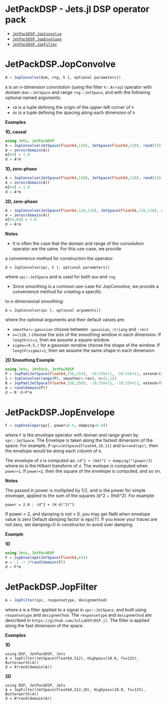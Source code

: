 
# JetPackDSP - Jets.jl DSP operator pack

- [`JetPackDSP.JopConvolve`](#JetPackDSP.JopConvolve)
- [`JetPackDSP.JopEnvelope`](#JetPackDSP.JopEnvelope)
- [`JetPackDSP.JopFilter`](#JetPackDSP.JopFilter)

# JetPackDSP.JopConvolve
```julia
A = JopConvolve(dom, rng, h [, optional parameters])
```

`A` is an n-dimension convolution (using the filter `h::Array`) operator with domain `dom::JetSpace` and range `rng::JetSpace`, and with the following optional named arguments:

  * `x0` is a tuple defining the origin of the upper-left corner of `h`
  * `dx` is a tuple defining the spacing along each dimension of `h`

**Examples**

**1D, causal**

```julia
using Jets, JetPackDSP
A = JopConvolve(JetSpace(Float64,128), JetSpace(Float64,128), rand(32))
m = zeros(domain(A))
m[64] = 1.0
d = A*m
```

**1D, zero-phase**

```julia
A = JopConvolve(JetSpace(Float64,128), JetSpace(Float64,128), rand(32), dx=(1.0,), x0=(-16.0,))
m = zeros(domain(A))
m[64] = 1.0
d = A*m
```

**2D, zero-phase**

```julia
A = JopConvolve(JetSpace(Float64,128,128), JetSpace(Float64,128,128), rand(32,32), dx=(1.0,1.0), x0=(-16.0,-16.0))
m = zeros(domain(A))
m[64,64] = 1.0
d = A*m
```

**Notes**

  * It is often the case that the domain and range of the convolution operator are the same.  For this use-case, we provide

a convenience method for construction the operator:

```
A = JopConvolve(spc, h [, optional parameters])
```

where `spc::JetSpace` and is used for both `dom` and `rng`.

  * Since smoothing is a common use-case for JopConvolve, we provide a convenience method for creating `A` specific

to n-dimensional smoothing:

```
A = JopConvolve(spc [, optional arguments])
```

where the optional arguments and their default values are:

  * `smoother=:gaussian` choose between `:gaussian`, `:triang` and `:rect`
  * `n=(128,)` choose the size of the smoothing window in each dimension.  If `length(n)=1`, then we assume a square window.
  * `sigma=(0.5,)` for a gaussian window choose the shape of the window.  If `length(sigma)=1`, then we assume the same shape in each dimension.

**2D Smoothing Example**

```julia
using Jets, JetPack, JetPackDSP
P = JopPad(JetSpace(Float64,256,256), -10:256+11, -10:256+11, extend=true)
S = JopConvolve(range(P), smoother=:rect, n=(1,1))
R = JopPad(JetSpace(Float64,256,256), -10:256+11, -10:256+11, extend=false)
m = rand(domain(P))
d = R'∘S∘P*m
```

# JetPackDSP.JopEnvelope
```julia
F = JopEnvelope(spc[, power=0.5, damping=0.0])
```

where `F` is the envelope operator with doman and range given by `spc::JetSpace`. The Envelope is taken along the fastest dimension of the space.  For example, if `spc=JetSpace{Float64,10,11}` and `A=rand(spc)`, then the envelope would be along each column of `A`.

The envelope of `d` is computed as: `(d^2 + (Hd)^2 + damping)^(power/2)` where `Hd` is the Hilbert transform of `d`.  The evelope is computed when `power=1`.  If `power=2`, then the square of the envelope is computed, and so on.

**Notes**

The passed in power is multiplied by 1/2, and is the power for simple envelope, applied to the sum of the squares (d^2 + (Hd)^2). For example:

```
power = 2.0 : (d^2 + (H d)^2)^1
```

If power < 2, and damping is not > 0, you may get NaN when envelope value is zero Default damping factor is eps(T). If you know your traces are not zero, set damping=0 in constructor to avoid over damping.

**Example**

**1D**
```julia
using Jets, JetPackDSP
F = JopEnvelope(JetSpace(Float64,64))
m = -1 .+ 2*rand(domain(F))
d = F*m
```

# JetPackDSP.JopFilter
```julia
A = JopFilter(spc, responsetype, designmethod)
```

where `A` is a filter applied to a signal in `spc::JotSpace`, and built using `responsetype` and `designmethod`.  The `responsetype` and `designmethod` are described in `https://github.com/JuliaDSP/DSP.jl`. The filter is applied along the fast dimension of the space.

**Examples**

**1D**

```
using DSP, JetPackDSP, Jets
A = JopFilter(JetSpace(Float64,512), Highpass(10.0, fs=125), Butterworth(4))
d = A*rand(domain(A))
```

**2D**

```
using DSP, JetPackDSP, Jets
A = JopFilter(JetSpace(Float64,512,10), Highpass(10.0, fs=125), Butterworth(4))
d = A*rand(domain(A))
```

